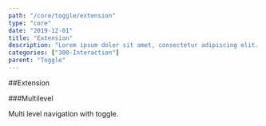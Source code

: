 ```yaml
---
path: "/core/toggle/extension"
type: "core"
date: "2019-12-01"
title: "Extension"
description: "Lorem ipsum dolor sit amet, consectetur adipiscing elit. Nunc tempus laoreet leo sit amet iaculis."
categories: ["300-Interaction"]
parent: "Toggle"
---
```


##Extension

###Multilevel

Multi level navigation with toggle.

<demo>
  <demovanilla src="demos/inline/demos/toggle/multilevel">
  </demovanilla>
</demo>
